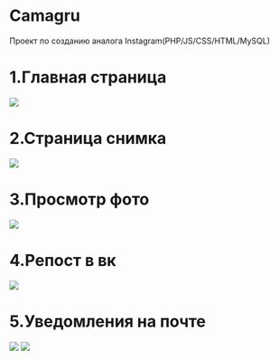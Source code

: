 # Camagru

Проект по созданию аналога Instagram(PHP/JS/CSS/HTML/MySQL)
<h1>1.Главная страница</h1>
<img src="https://sun4-11.userapi.com/9du1-WQ8cpPl_0I8PgZlJwSeGCEK79Uwh2zf3A/OovBY8ZfJdU.jpg">
<h1>2.Страница снимка</h1>
<img src="https://sun4-15.userapi.com/EVMIbAql1hIPWWZ57vMB-T88P7uGx4cwI6JvaQ/HT1qhWW9TtA.jpg">
<h1>3.Просмотр фото</h1>
<img src="https://sun4-10.userapi.com/hswPNGKPLyNbHI0DDvCav8dvOQuSkhI1PSDEAQ/s7MRbm7jsOQ.jpg">
<h1>4.Репост в вк</h1>
<img src="https://sun4-17.userapi.com/DRpfvfFTb0OS3_01mO8n3YMdzThvOozNpV_dOg/dwOILwiSc4g.jpg">
<h1>5.Уведомления на почте</h1>
<img src="https://sun4-11.userapi.com/DyUp5ToGINlX3u92zxZQ_ty7hLG108BYkQs5QQ/1F_FHclUj8k.jpg">
<img src="https://sun4-16.userapi.com/mUF-_RrpjRWDC97Mmn7UDAGn4_T5-Ag1Q5xDvg/Q048I84fxuo.jpg">

